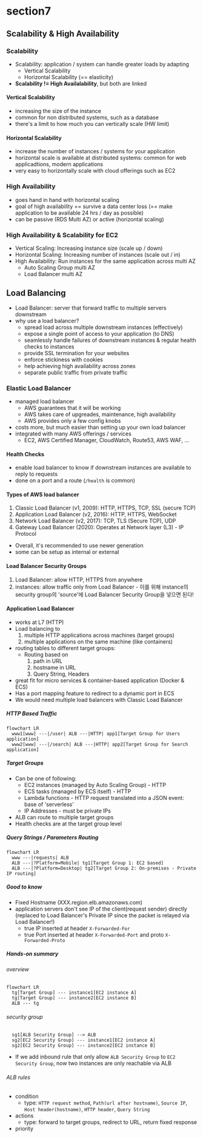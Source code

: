 # section7

## Scalability & High Availability

### Scalability

- Scalability: application / system can handle greater loads by adapting
  - Vertical Scalability
  - Horizontal Scalability (== elasticity)
- **Scalability != High Availalability**, but both are linked

#### Vertical Scalability

- increasing the size of the instance
- common for non distributed systems, such as a database
- there's a limit to how much you can vertically scale (HW limit)

#### Horizontal Scalability

- increase the number of instances / systems for your application
- horizontal scale is available at distributed systems: common for web applicadtions, modern applications
- very easy to horizontally scale with cloud offerings such as EC2

### High Availability

- goes hand in hand with horizontal scaling
- goal of high availability == survive a data center loss (== make application to be available 24 hrs / day as possible)
- can be passive (RDS Multi AZ) or active (horizontal scaling)

### High Availability & Scalability for EC2

- Vertical Scaling: Increasing instance size (scale up / down)
- Horizontal Scaling: Increasing number of instances (scale out / in)
- High Availability: Run instances for the same application across multi AZ
  - Auto Scaling Group multi AZ
  - Load Balancer multi AZ

## Load Balancing

- Load Balancer: server that forward traffic to multiple servers downstream
- why use a load balancer?
  - spread load across multiple downstream instances (effectively)
  - expose a single point of access to your application (to DNS)
  - seamlessly handle failures of downstream instances & regular health checks to instances
  - provide SSL termination for your websites
  - enforce stickiness with cookies
  - help achieving high availability across zones
  - separate public traffic from private traffic

### Elastic Load Balancer

- managed load balancer
  - AWS guarantees that it will be working
  - AWS takes care of upgreades, maintenance, high availability
  - AWS provides only a few config knobs
- costs more, but much easier than setting up your own load balancer
- integrated with many AWS offerings / services
  - EC2, AWS Certified Manager, CloudWatch, Route53, AWS WAF, ...

#### Health Checks

- enable load balancer to know if downstream instances are available to reply to requests
- done on a port and a route (`/health` is common)

#### Types of AWS load balancer

1. Classic Load Balancer (v1, 2009): HTTP, HTTPS, TCP, SSL (secure TCP)
2. Application Load Balancer (v2, 2016): HTTP, HTTPS, WebSocket
3. Network Load Balancer (v2, 2017): TCP, TLS (Secure TCP), UDP
4. Gateway Load Balancer (2020): Operates at Network layer (L3) - IP Protocol

- Overall, it's recommended to use newer generation
- some can be setup as internal or external

#### Load Balancer Security Groups

1. Load Balancer: allow HTTP, HTTPS from anywhere
2. instances: allow traffic only from Load Balancer - 이를 위해 instance의 security group의 'source'에 Load Balancer Security Group을 넣으면 된다!

#### Application Load Balancer

- works at L7 (HTTP)
- Load balancing to
  1. multiple HTTP applications across machines (target groups)
  2. multiple applications on the same machine (like containers)
- routing tables to different target groups:
  - Routing based on
    1. path in URL
    2. hostname in URL
    3. Query String, Headers
- great fit for micro services & container-based application (Docker & ECS)
- Has a port mapping feature to redirect to a dynamic port in ECS
- We would need multiple load balancers with Classic Load Balancer

##### HTTP Based Traffic

```mermaid
flowchart LR
  www1[www] ---|/user| ALB ---|HTTP| app1[Target Group for Users application]
  www2[www] ---|/search| ALB ---|HTTP| app2[Target Group for Search application]
```

##### Target Groups

- Can be one of following:
  - EC2 instances (managed by Auto Scaling Group) - HTTP
  - ECS tasks (managed by ECS itself) - HTTP
  - Lambda functions - HTTP request translated into a JSON event: base of 'serverless'
  - IP Addresses - must be private IPs
- ALB can route to multiple target groups
- Health checks are at the target group level

##### Query Strings / Parameters Routing

```mermaid
flowchart LR
  www ---|requests| ALB
  ALB ---|?Platform=Mobile| tg1[Target Group 1: EC2 based]
  ALB ---|?Platform=Desktop| tg2[Target Group 2: On-premises - Private IP routing]
```

##### Good to know

- Fixed Hostname (XXX.region.elb.amazonaws.com)
- application servers don't see IP of the client(request sender) directly (replaced to Load Balancer's Private IP since the packet is relayed via Load Balancer!)
  - true IP inserted at header `X-Forwarded-For`
  - true Port inserted at header `X-Forwarded-Port` and proto `X-Forwarded-Proto`

##### Hands-on summary

###### overview

```mermaid
flowchart LR
  tg[Target Group] --- instance1[EC2 instance A]
  tg[Target Group] --- instance2[EC2 instance B]
  ALB --- tg
```

###### security group

```mermaid
  sg1[ALB Security Group] --> ALB
  sg2[EC2 Security Group] --- instance1[EC2 instance A]
  sg2[EC2 Security Group] --- instance2[EC2 instance B]
```

- If we add inbound rule that only allow `ALB Security Group` to `EC2 Security Group`, now two instances are only reachable via ALB

###### ALB rules

- condition
  - type: `HTTP request method`, `Path(url after hostname)`, `Source IP`, `Host header(hostname)`, `HTTP header`, `Query String`
- actions
  - type: forward to target groups, redirect to URL, return fixed response
- priority
